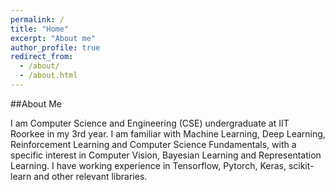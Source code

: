 ```yaml
---
permalink: /
title: "Home"
excerpt: "About me"
author_profile: true
redirect_from: 
  - /about/
  - /about.html
---
```

##About Me

I am Computer Science and Engineering (CSE) undergraduate at IIT Roorkee in my 3rd year.
I am familiar with Machine Learning, Deep Learning, Reinforcement Learning and Computer Science Fundamentals, with a specific interest in Computer Vision, Bayesian Learning and Representation Learning. I have working experience in Tensorflow, Pytorch, Keras, scikit-learn and other relevant libraries. 